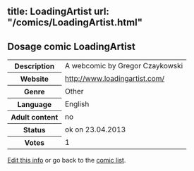 title: LoadingArtist
url: "/comics/LoadingArtist.html"
---
Dosage comic LoadingArtist
-----------------------------------------

<p id="msg"></p>
<script type="text/javascript">
if (window.location.search === '?edit_info_mail=sent_ok') {
  var elem = document.getElementById("msg");
  elem.innerHTML = 'Edited information sucessfully sent.';
  elem.className = 'ok';
}
</script>
<table class="comicinfo">
<tr>
<th>Description</th><td>A webcomic by Gregor Czaykowski</td>
</tr>
<tr>
<th>Website</th><td><a href="http://www.loadingartist.com/">http://www.loadingartist.com/</a></td>
</tr>
<tr>
<th>Genre</th><td>Other</td>
</tr>
<tr>
<th>Language</th><td>English</td>
</tr>
<tr>
<th>Adult content</th><td>no</td>
</tr>
<tr>
<th>Status</th><td>ok on 23.04.2013</td>
</tr>
<tr>
<th>Votes</th><td>1</td>
</tr>
</table>

[Edit this info](LoadingArtist_edit.html) or go back to the [comic list](../comic-index.html).
